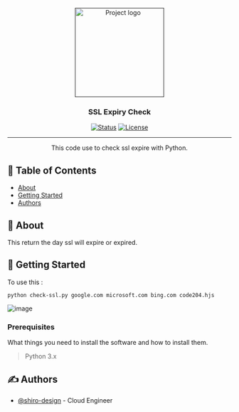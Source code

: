 <p align="center">
  <a href="" rel="noopener">
 <img width=200px height=200px src="https://static-00.iconduck.com/assets.00/python-icon-512x509-pb65l7gl.png" alt="Project logo"></a>
</p>

<h3 align="center">SSL Expiry Check</h3>

<div align="center">

[![Status](https://img.shields.io/badge/status-active-success.svg)]()
[![License](https://img.shields.io/badge/license-MIT-blue.svg)](/LICENSE)

</div>

---

<p align="center"> This code use to check ssl expire with Python.
    <br> 
</p>

## 📝 Table of Contents

- [About](#about)
- [Getting Started](#getting_started)
- [Authors](#authors)

## 🧐 About <a name = "about"></a>

This return the day ssl will expire or expired. 

## 🏁 Getting Started <a name = "getting_started"></a>
To use this : 
```
python check-ssl.py google.com microsoft.com bing.com code204.hjs
```

![image](https://github.com/user-attachments/assets/7a383c9e-0a9a-476b-98b7-6757c21eef43)

### Prerequisites

What things you need to install the software and how to install them.

> Python 3.x



## ✍️ Authors <a name = "authors"></a>

- [@shiro-design](https://github.com/shiro-design) - Cloud Engineer


